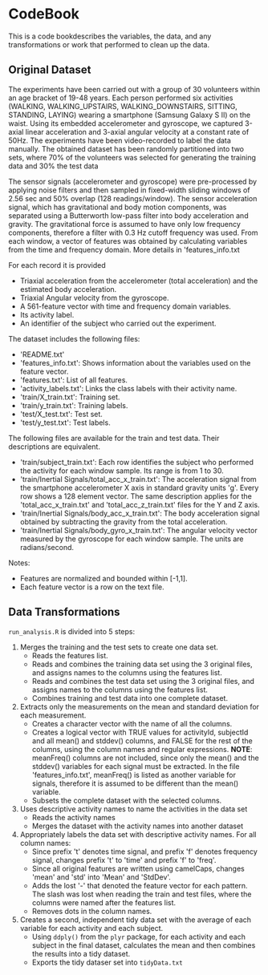 # CodeBook

This is a code bookdescribes the variables, the data, and any transformations or work that performed to clean up the data.

## Original Dataset

The experiments have been carried out with a group of 30 volunteers within an age bracket of 19-48 years. Each person performed six activities (WALKING, WALKING_UPSTAIRS, WALKING_DOWNSTAIRS, SITTING, STANDING, LAYING) wearing a smartphone (Samsung Galaxy S II) on the waist. Using its embedded accelerometer and gyroscope, we captured 3-axial linear acceleration and 3-axial angular velocity at a constant rate of 50Hz. The experiments have been video-recorded to label the data manually. The obtained dataset has been randomly partitioned into two sets, where 70% of the volunteers was selected for generating the training data and 30% the test data

The sensor signals (accelerometer and gyroscope) were pre-processed by applying noise filters and then sampled in fixed-width sliding windows of 2.56 sec and 50% overlap (128 readings/window). The sensor acceleration signal, which has gravitational and body motion components, was separated using a Butterworth low-pass filter into body acceleration and gravity. The gravitational force is assumed to have only low frequency components, therefore a filter with 0.3 Hz cutoff frequency was used. From each window, a vector of features was obtained by calculating variables from the time and frequency domain. More details in 'features_info.txt

For each record it is provided
* Triaxial acceleration from the accelerometer (total acceleration) and the estimated body acceleration.
* Triaxial Angular velocity from the gyroscope. 
* A 561-feature vector with time and frequency domain variables. 
* Its activity label. 
* An identifier of the subject who carried out the experiment.

The dataset includes the following files:
* 'README.txt'
* 'features_info.txt': Shows information about the variables used on the feature vector.
* 'features.txt': List of all features.
* 'activity_labels.txt': Links the class labels with their activity name.
* 'train/X_train.txt': Training set.
* 'train/y_train.txt': Training labels.
* 'test/X_test.txt': Test set.
* 'test/y_test.txt': Test labels.

The following files are available for the train and test data. Their descriptions are equivalent. 
* 'train/subject_train.txt': Each row identifies the subject who performed the activity for each window sample. Its range is from 1 to 30. 
* 'train/Inertial Signals/total_acc_x_train.txt': The acceleration signal from the smartphone accelerometer X axis in standard gravity units 'g'. Every row shows a 128 element vector. The same description applies for the 'total_acc_x_train.txt' and 'total_acc_z_train.txt' files for the Y and Z axis. 
* 'train/Inertial Signals/body_acc_x_train.txt': The body acceleration signal obtained by subtracting the gravity from the total acceleration. 
* 'train/Inertial Signals/body_gyro_x_train.txt': The angular velocity vector measured by the gyroscope for each window sample. The units are radians/second. 

Notes:
* Features are normalized and bounded within [-1,1].
* Each feature vector is a row on the text file.

## Data Transformations

```run_analysis.R``` is divided into 5 steps:

1. Merges the training and the test sets to create one data set.
    * Reads the features list.
    * Reads and combines the training data set using the 3 original files, and assigns names to the columns using the features list.
    * Reads and combines the test data set using the 3 original files, and assigns names to the columns using the features list.
    * Combines training and test data into one complete dataset.
2. Extracts only the measurements on the mean and standard deviation for each measurement.
    * Creates a character vector with the name of all the columns.
    * Creates a logical vector with TRUE values for activityId, subjectId and all mean() and stddev() columns, and FALSE for the rest of the columns, using the column names and regular expressions. **NOTE**: meanFreq() columns are not included, since only the mean() and the stddev() variables for each signal must be extracted. In the file 'features_info.txt', meanFreq() is listed as another variable for signals, therefore it is assumed to be different than the mean() variable.
    * Subsets the complete dataset with the selected columns.
3. Uses descriptive activity names to name the activities in the data set
    * Reads the activity names
    * Merges the dataset with the activity names into another dataset 
4. Appropriately labels the data set with descriptive activity names. For all column names:
    * Since prefix 't' denotes time signal, and prefix 'f' denotes frequency signal, changes prefix 't' to 'time' and prefix 'f' to 'freq'.
    * Since all original features are written using camelCaps, changes 'mean' and 'std' into 'Mean' and 'StdDev'.
    * Adds the lost '-' that denoted the feature vector for each pattern. The slash was lost when reading the train and test files, where the columns were named after the features list.
    * Removes dots in the column names.
5. Creates a second, independent tidy data set with the average of each variable for each activity and each subject.
    * Using ```ddply()``` from the ```plyr``` package, for each activity and each subject in the final dataset, calculates the mean and then combines the results into a tidy dataset.
    * Exports the tidy dataser set into ```tidyData.txt```
